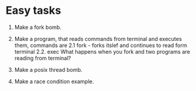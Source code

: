 
# Easy tasks

1. Make a fork bomb.

2. Make a program, that reads commands from terminal and executes them, commands are
	2.1 fork - forks itslef and continues to read form terminal
	2.2. exec <path to program>
	What happens when you fork and two programs are reading from terminal?

3. Make a posix thread bomb.

4. Make a race condition example. 
